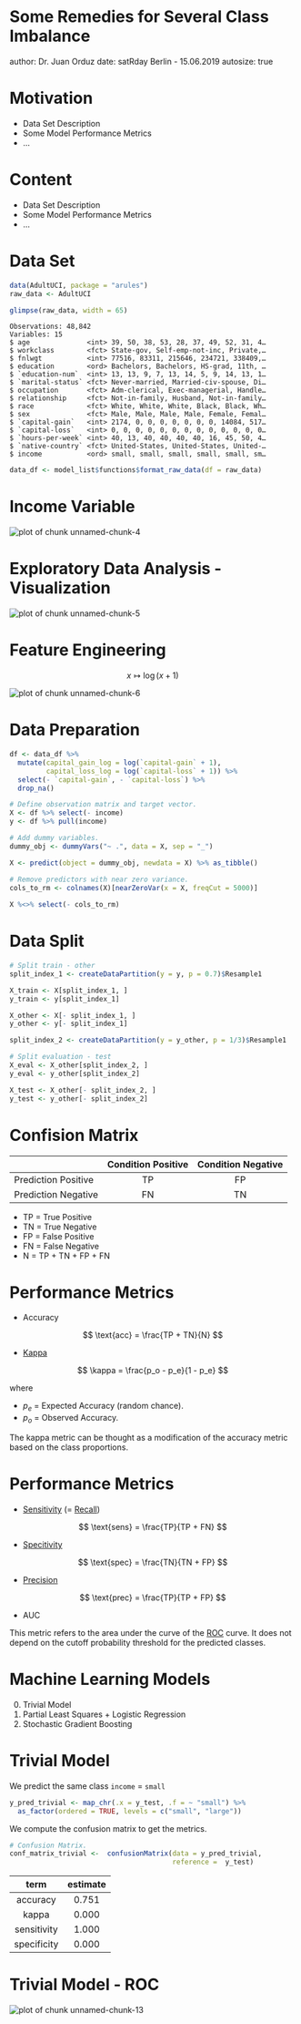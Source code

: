 <style>
.reveal .slides section .slideContent{
    font-size: 20pt;
}
</style>


Some Remedies for Several Class Imbalance
========================================================
author: Dr. Juan Orduz 
date: satRday Berlin  - 15.06.2019
autosize: true

Motivation  
========================================================

- Data Set Description
- Some Model Performance Metrics
- ...

Content
========================================================

- Data Set Description
- Some Model Performance Metrics
- ...


Data Set
========================================================



```r
data(AdultUCI, package = "arules")
raw_data <- AdultUCI

glimpse(raw_data, width = 65)
```

```
Observations: 48,842
Variables: 15
$ age              <int> 39, 50, 38, 53, 28, 37, 49, 52, 31, 4…
$ workclass        <fct> State-gov, Self-emp-not-inc, Private,…
$ fnlwgt           <int> 77516, 83311, 215646, 234721, 338409,…
$ education        <ord> Bachelors, Bachelors, HS-grad, 11th, …
$ `education-num`  <int> 13, 13, 9, 7, 13, 14, 5, 9, 14, 13, 1…
$ `marital-status` <fct> Never-married, Married-civ-spouse, Di…
$ occupation       <fct> Adm-clerical, Exec-managerial, Handle…
$ relationship     <fct> Not-in-family, Husband, Not-in-family…
$ race             <fct> White, White, White, Black, Black, Wh…
$ sex              <fct> Male, Male, Male, Male, Female, Femal…
$ `capital-gain`   <int> 2174, 0, 0, 0, 0, 0, 0, 0, 14084, 517…
$ `capital-loss`   <int> 0, 0, 0, 0, 0, 0, 0, 0, 0, 0, 0, 0, 0…
$ `hours-per-week` <int> 40, 13, 40, 40, 40, 40, 16, 45, 50, 4…
$ `native-country` <fct> United-States, United-States, United-…
$ income           <ord> small, small, small, small, small, sm…
```


```r
data_df <- model_list$functions$format_raw_data(df = raw_data)
```


Income Variable
========================================================
<img src="orduz_satRday19-figure/unnamed-chunk-4-1.png" title="plot of chunk unnamed-chunk-4" alt="plot of chunk unnamed-chunk-4" style="display: block; margin: auto;" />

Exploratory Data Analysis - Visualization
========================================================
<img src="orduz_satRday19-figure/unnamed-chunk-5-1.png" title="plot of chunk unnamed-chunk-5" alt="plot of chunk unnamed-chunk-5" style="display: block; margin: auto;" />

Feature Engineering
========================================================

$$
x \mapsto \log(x + 1)
$$

<img src="orduz_satRday19-figure/unnamed-chunk-6-1.png" title="plot of chunk unnamed-chunk-6" alt="plot of chunk unnamed-chunk-6" style="display: block; margin: auto;" />


Data Preparation
========================================================

```r
df <- data_df %>% 
  mutate(capital_gain_log = log(`capital-gain` + 1), 
         capital_loss_log = log(`capital-loss` + 1)) %>% 
  select(- `capital-gain`, - `capital-loss`) %>% 
  drop_na()

# Define observation matrix and target vector. 
X <- df %>% select(- income)
y <- df %>% pull(income)

# Add dummy variables. 
dummy_obj <- dummyVars("~ .", data = X, sep = "_")

X <- predict(object = dummy_obj, newdata = X) %>% as_tibble()

# Remove predictors with near zero variance. 
cols_to_rm <- colnames(X)[nearZeroVar(x = X, freqCut = 5000)]
  
X %<>% select(- cols_to_rm) 
```

Data Split
========================================================

```r
# Split train - other
split_index_1 <- createDataPartition(y = y, p = 0.7)$Resample1

X_train <- X[split_index_1, ]
y_train <- y[split_index_1]

X_other <- X[- split_index_1, ]
y_other <- y[- split_index_1]

split_index_2 <- createDataPartition(y = y_other, p = 1/3)$Resample1

# Split evaluation - test
X_eval <- X_other[split_index_2, ]
y_eval <- y_other[split_index_2]

X_test <- X_other[- split_index_2, ]
y_test <- y_other[- split_index_2]
```


Confision Matrix
========================================================

<table class="table" style="margin-left: auto; margin-right: auto;">
 <thead>
  <tr>
   <th style="text-align:left;">   </th>
   <th style="text-align:center;"> Condition Positive </th>
   <th style="text-align:center;"> Condition Negative </th>
  </tr>
 </thead>
<tbody>
  <tr>
   <td style="text-align:left;"> Prediction Positive </td>
   <td style="text-align:center;"> TP </td>
   <td style="text-align:center;"> FP </td>
  </tr>
  <tr>
   <td style="text-align:left;"> Prediction Negative </td>
   <td style="text-align:center;"> FN </td>
   <td style="text-align:center;"> TN </td>
  </tr>
</tbody>
</table>

  - TP = True Positive
  - TN = True Negative 
  - FP = False Positive
  - FN = False Negative
  - N = TP + TN + FP + FN
  
Performance Metrics
========================================================

- Accuracy 

$$
\text{acc} = \frac{TP + TN}{N}
$$

- [Kappa](https://en.wikipedia.org/wiki/Cohen%27s_kappa) 

$$
\kappa = \frac{p_o - p_e}{1 - p_e}
$$

where 

  - $p_e$ = Expected Accuracy (random chance).
  - $p_o$ = Observed Accuracy. 
  
The kappa metric can be thought as a modification of the accuracy metric based on the class proportions. 

Performance Metrics
========================================================

- [Sensitivity](https://en.wikipedia.org/wiki/Sensitivity_and_specificity) (= [Recall](https://en.wikipedia.org/wiki/Precision_and_recall))

$$
\text{sens} = \frac{TP}{TP + FN}
$$

- [Specitivity](https://en.wikipedia.org/wiki/Sensitivity_and_specificity)

$$
\text{spec} = \frac{TN}{TN + FP}
$$

- [Precision](https://en.wikipedia.org/wiki/Precision_and_recall)

$$
\text{prec} = \frac{TP}{TP + FP}
$$

- AUC

This metric refers to the area under the curve of the [ROC](https://en.wikipedia.org/wiki/Receiver_operating_characteristic) curve. It does not depend on the cutoff probability threshold for the predicted classes. 

Machine Learning Models
========================================================

0. Trivial Model
1. Partial Least Squares + Logistic Regression
2. Stochastic Gradient Boosting

Trivial Model
========================================================

We predict the same class `income` = `small`


```r
y_pred_trivial <- map_chr(.x = y_test, .f = ~ "small") %>% 
  as_factor(ordered = TRUE, levels = c("small", "large"))
```

We compute the confusion matrix to get the metrics.


```r
# Confusion Matrix. 
conf_matrix_trivial <-  confusionMatrix(data = y_pred_trivial, 
                                        reference =  y_test)
```

<table class="table" style="margin-left: auto; margin-right: auto;">
 <thead>
  <tr>
   <th style="text-align:center;"> term </th>
   <th style="text-align:center;"> estimate </th>
  </tr>
 </thead>
<tbody>
  <tr>
   <td style="text-align:center;"> accuracy </td>
   <td style="text-align:center;"> 0.751 </td>
  </tr>
  <tr>
   <td style="text-align:center;"> kappa </td>
   <td style="text-align:center;"> 0.000 </td>
  </tr>
  <tr>
   <td style="text-align:center;"> sensitivity </td>
   <td style="text-align:center;"> 1.000 </td>
  </tr>
  <tr>
   <td style="text-align:center;"> specificity </td>
   <td style="text-align:center;"> 0.000 </td>
  </tr>
</tbody>
</table>

Trivial Model - ROC
========================================================

<img src="orduz_satRday19-figure/unnamed-chunk-13-1.png" title="plot of chunk unnamed-chunk-13" alt="plot of chunk unnamed-chunk-13" style="display: block; margin: auto;" />
